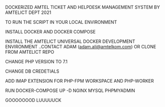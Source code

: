 DOCKERIZED AMTEL TICKET AND HELPDESK MANAGEMENT SYSTEM BY AMTELICT DEPT 2021


TO RUN THE SCRIPT IN YOUR LOCAL ENVIRONMENT

INSTALL DOCKER AND DOCKER COMPOSE

INSTALL THE AMTELICT UNIVERSAL DOCKER DEVELOPMENT ENVIRONMENT ..CONTACT ADAM  (adam.ali@amtelkom.com) OR CLONE FROM AMTELICT REPO

CHANGE PHP VERSION TO 7.1

CHANGE DB CREDETIALS

ADD IMAP EXTENSION FOR PHP-FPM WORKSPACE AND PHP-WORKER

RUN DOCKER-COMPOSE UP -D NGINX MYSQL PHPMYADMIN

GOOOOOOOD LUUUUUCK



